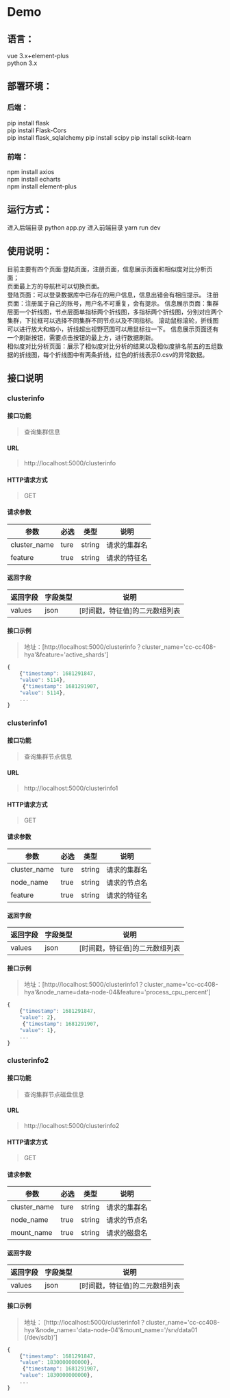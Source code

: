 # Demo
## 语言：       
vue 3.x+element-plus  
python 3.x  
## 部署环境：    
### 后端：  
pip install flask  
pip install Flask-Cors  
pip install flask_sqlalchemy
pip install scipy
pip install scikit-learn
### 前端：   
npm install axios   
npm install echarts   
npm install element-plus 

## 运行方式：
进入后端目录 python app.py
进入前端目录 yarn run dev

## 使用说明：   
目前主要有四个页面:登陆页面，注册页面，信息展示页面和相似度对比分析页面；   
页面最上方的导航栏可以切换页面。   
登陆页面：可以登录数据库中已存在的用户信息，信息出错会有相应提示。
注册页面：注册属于自己的账号，用户名不可重复，会有提示。
信息展示页面：集群层面一个折线图，节点层面单指标两个折线图，多指标两个折线图，分别对应两个集群，下拉框可以选择不同集群不同节点以及不同指标。 
滚动鼠标滚轮，折线图可以进行放大和缩小，折线超出视野范围可以用鼠标拉一下。
信息展示页面还有一个刷新按钮，需要点击按钮的最上方，进行数据刷新。   
相似度对比分析页面：展示了相似度对比分析的结果以及相似度排名前五的五组数据的折线图，每个折线图中有两条折线，红色的折线表示0.csv的异常数据。   

## 接口说明
### clusterinfo
#### 接口功能
> 查询集群信息
#### URL
> http://localhost:5000/clusterinfo
#### HTTP请求方式
> GET
#### 请求参数
|参数|必选|类型|说明|
|----- |-------|-----|-----|
|cluster_name|ture|string|请求的集群名|
|feature    |true    |string   |请求的特征名|
#### 返回字段
|返回字段|字段类型|说明|
|-----|------|-----------------------------   |
|values  |json   |[时间戳，特征值]的二元数组列表   |
#### 接口示例
> 地址：[http://localhost:5000/clusterinfo？cluster_name='cc-cc408-hya'&feature='active_shards']
``` javascript
{
    {"timestamp": 1681291847,
    "value": 5114},
     {"timestamp": 1681291907,
    "value": 5114},
    ...
}
```
### clusterinfo1
#### 接口功能
> 查询集群节点信息
#### URL
> http://localhost:5000/clusterinfo1
#### HTTP请求方式
> GET
#### 请求参数
|参数|必选|类型|说明|
|-----  |-------|-----|-----                               |
|cluster_name    |ture    |string|请求的集群名                          |
|node_name    |true    |string   |请求的节点名|
|feature    |true    |string   |请求的特征名|
#### 返回字段
|返回字段|字段类型|说明                              |
|----   |------|-----------------------------   |
|values  |json   |[时间戳，特征值]的二元数组列表   |
#### 接口示例
> 地址：[http://localhost:5000/clusterinfo1？cluster_name='cc-cc408-hya'&node_name=data-node-04&feature='process_cpu_percent']
``` javascript
{
    {"timestamp": 1681291847,
    "value": 2},
     {"timestamp": 1681291907,
    "value": 1},
    ...
}
```
### clusterinfo2
#### 接口功能
> 查询集群节点磁盘信息
#### URL
> http://localhost:5000/clusterinfo2
#### HTTP请求方式
> GET
#### 请求参数
|参数|必选|类型|说明|
|-----  |-------|-----|-----                               |
|cluster_name    |ture    |string|请求的集群名                          |
|node_name    |true    |string   |请求的节点名|
|mount_name    |true    |string   |请求的磁盘名|
#### 返回字段
|返回字段|字段类型|说明 
|-----   |------|-----------------------------   |
|values  |json   |[时间戳，特征值]的二元数组列表   | 
#### 接口示例
> 地址：
[http://localhost:5000/clusterinfo1？cluster_name='cc-cc408-hya'&node_name='data-node-04'&mount_name='/srv/data01 (/dev/sdb)']
``` javascript
{
    {"timestamp": 1681291847,
    "value": 1830000000000},
     {"timestamp": 1681291907,
    "value": 1830000000000},
    ...
}
```



